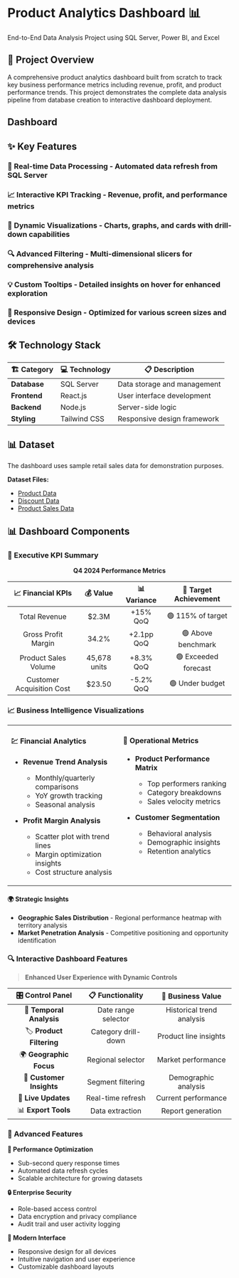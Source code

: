 # Product Analytics Dashboard 📊
End-to-End Data Analysis Project using SQL Server, Power BI, and Excel

## 🎯 Project Overview
A comprehensive product analytics dashboard built from scratch to track key business performance metrics including revenue, profit, and product performance trends. This project demonstrates the complete data analysis pipeline from database creation to interactive dashboard deployment.

## Dashboard 

## ✨ Key Features

### 🔄 Real-time Data Processing - Automated data refresh from SQL Server
### 📈 Interactive KPI Tracking - Revenue, profit, and performance metrics
### 🎨 Dynamic Visualizations - Charts, graphs, and cards with drill-down capabilities
### 🔍 Advanced Filtering - Multi-dimensional slicers for comprehensive analysis
### 💡 Custom Tooltips - Detailed insights on hover for enhanced exploration
### 📱 Responsive Design - Optimized for various screen sizes and devices

## 🛠️ Technology Stack
| 🏗️ Category | 💻 Technology | 📋 Description |
|--------------|---------------|----------------|
| **Database** | SQL Server | Data storage and management |
| **Frontend** | React.js | User interface development |
| **Backend** | Node.js | Server-side logic |
| **Styling** | Tailwind CSS | Responsive design framework |

## 📊 Dataset

The dashboard uses sample retail sales data for demonstration purposes.

**Dataset Files:**
- <a href="https://github.com/alex1198/Product-Analysis-Dashboard/blob/main/Product_data.csv"> Product Data </a>
- <a href="https://github.com/alex1198/Product-Analysis-Dashboard/blob/main/discount_data.csv"> Discount Data </a>
- <a href="https://github.com/alex1198/Product-Analysis-Dashboard/blob/main/product_sales.csv"> Product Sales Data </a>

## 📊 Dashboard Components

### 🎯 Executive KPI Summary

<div align="center">

**Q4 2024 Performance Metrics**

| 📈 **Financial KPIs** | 💰 **Value** | 📊 **Variance** | 🎯 **Target Achievement** |
|:---------------------:|:------------:|:---------------:|:-------------------------:|
| Total Revenue | $2.3M | +15% QoQ | 🟢 115% of target |
| Gross Profit Margin | 34.2% | +2.1pp QoQ | 🟢 Above benchmark |
| Product Sales Volume | 45,678 units | +8.3% QoQ | 🟢 Exceeded forecast |
| Customer Acquisition Cost | $23.50 | -5.2% QoQ | 🟢 Under budget |

</div>

### 📈 Business Intelligence Visualizations

<table>
<tr>
<td width="50%" valign="top">

#### 💹 **Financial Analytics**
- **Revenue Trend Analysis**
  - Monthly/quarterly comparisons
  - YoY growth tracking
  - Seasonal analysis
  
- **Profit Margin Analysis**
  - Scatter plot with trend lines
  - Margin optimization insights
  - Cost structure analysis

</td>
<td width="50%" valign="top">

#### 🎯 **Operational Metrics**
- **Product Performance Matrix**
  - Top performers ranking
  - Category breakdowns
  - Sales velocity metrics
  
- **Customer Segmentation**
  - Behavioral analysis
  - Demographic insights
  - Retention analytics

</td>
</tr>
</table>

#### 🌍 **Strategic Insights**
- **Geographic Sales Distribution** - Regional performance heatmap with territory analysis
- **Market Penetration Analysis** - Competitive positioning and opportunity identification

### 🔍 Interactive Dashboard Features

> **Enhanced User Experience with Dynamic Controls**

<div align="center">

| 🎛️ **Control Panel** | 📋 **Functionality** | 🎯 **Business Value** |
|:--------------------:|:---------------------:|:----------------------:|
| 📅 **Temporal Analysis** | Date range selector | Historical trend analysis |
| 🏷️ **Product Filtering** | Category drill-down | Product line insights |
| 🌍 **Geographic Focus** | Regional selector | Market performance |
| 👤 **Customer Insights** | Segment filtering | Demographic analysis |
| 🔄 **Live Updates** | Real-time refresh | Current performance |
| 📊 **Export Tools** | Data extraction | Report generation |

</div>

### 🎨 Advanced Features

**🚀 Performance Optimization**
- Sub-second query response times
- Automated data refresh cycles
- Scalable architecture for growing datasets

**🔒 Enterprise Security**
- Role-based access control
- Data encryption and privacy compliance
- Audit trail and user activity logging

**📱 Modern Interface**
- Responsive design for all devices
- Intuitive navigation and user experience
- Customizable dashboard layouts

